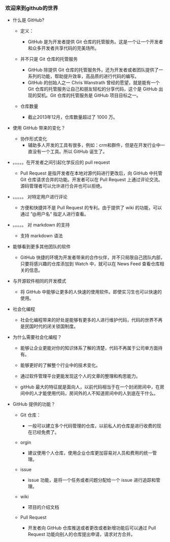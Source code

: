 ### 欢迎来到github的世界
- 什么是 GitHub?  
    - 定义：
        - GitHub 是为开发者提供 Git 仓库的托管服务。这是一个让一个开发者和众多开发者共享代码的完美场所。
    
    - 并不只是 Git 仓库的托管服务
        - GitHub 除提供 Git 仓库的托管服务外，还为开发者或者团队提供了一系列的功能，帮助提升效率，高品质的进行代码的编写。
        - GitHub 的创始人之一 Chris Wanstrath 曾经的愿望，就是能有一个 Git 仓库的托管服务让自己和朋友轻松的分享代码，这个是 GitHub 出现的契机。Git 仓库的托管服务是 GitHub 项目目标之一。

    - 仓库数量
        - 截止2013年12月，仓库数量超过了 1000 万。

- 使用 GitHub 带来的变化？
    - 协作形式变化
        - 辅助多人开发的工具有很多，例如：crm和群件，但是在开发行业中一直没有一个工具。所以 GitHub 诞生了。

- 。。。。。在开发者之间引起化学反应的 pull request 
    - Pull Request 是指开发者在本地对源代码进行更改后，向 GitHub 中托管 Git 仓库请求合并的功能。开发者可以在 Pull Request 上通过评论交流。源码管理者可以允许进行合并也可以拒绝。

- 。。。。。 对特定用户进行评论
    - 方便和快捷并不是 Pull Request 的专利。由于提供了 wiki 的功能，可以通过 ”@用户名“ 指定人进行查看。

- 。。。。。 对 markdown 的支持
    - 支持 markdown 语法

- 能够看到更多其他团队的软件
    - GitHub 快捷的环境为开发者带来的合作伙伴，并不只局限自己团队内部，只要将感兴趣的仓库添加到 Watch 中，就可以在 News Feed 查看仓库相关的信息。

- 与开源软件相同的开发模式
    - 将 GitHub 中能够让更多的人快速的使用软件。即使实习生也可以快速的使用。

- 社会化编程
    - 社会化编程带来的好处是能够有更多的人进行维护代码，代码的世界不再是民国时代的闭关锁国制度。

- 为什么需要社会化编程？
    - 能够让企业更能对你的知识体系了解的清楚，代码不再属于公司单方面持有。
    
    - 能够更好的了解整个行业中的技术变化。

    - 通过软件管理平台更能发现这个人的文章的整理和构思能力。

    - gitHub  最大的特征就是面向人，以前代码相当于在一个封闭房间中，在房间中的人才能使用代码，房间外的人不知道房间中的人到底在干什么。

- GitHub 提供的功能？
    -  Git 仓库：
        - 一般可以建立多个代码管理的仓库，以前私人的仓库是进行收费的现在已经免费了。

    - orgin
        - 建议使用个人仓库，使用企业仓库更加容易对人员和费用的统一管理。
    
    - issue 
        - issue 功能，是将一个任务或者问题分配给一个 issue 进行追踪和管理。

    - wiki 
        - 项目的介绍文档

    - Pull Request 
        - 开发者向 GitHub 仓库推送或者更改或者新增功能后可以通过 Pull Request 功能向别人的仓库提出申请，请求对方合并。